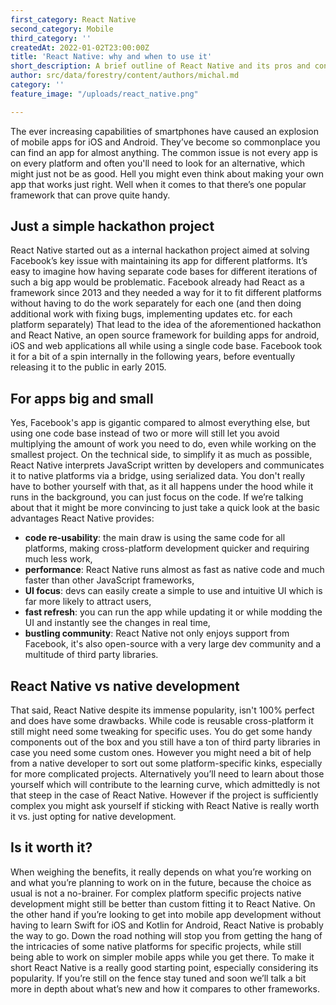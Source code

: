 ```yaml
---
first_category: React Native
second_category: Mobile
third_category: ''
createdAt: 2022-01-02T23:00:00Z
title: 'React Native: why and when to use it'
short_description: A brief outline of React Native and its pros and cons
author: src/data/forestry/content/authors/michal.md
category: ''
feature_image: "/uploads/react_native.png"

---
```

The ever increasing capabilities of smartphones have caused an explosion of mobile apps for iOS and Android. They’ve become so commonplace you can find an app for almost anything. The common issue is not every app is on every platform and often you'll need to look for an alternative, which might just not be as good. Hell you might even think about making your own app that works just right. Well when it comes to that there’s one popular framework that can prove quite handy.

## Just a simple hackathon project

React Native started out as a internal hackathon project aimed at solving Facebook’s key issue with maintaining its app for different platforms. It’s easy to imagine how having separate code bases for different iterations of such a big app would be problematic. Facebook already had React as a framework since 2013 and they needed a way for it to fit different platforms without having to do the work separately for each one (and then doing additional work with fixing bugs, implementing updates etc. for each platform separately) That lead to the idea of the aforementioned hackathon and React Native, an open source framework for building apps for android, iOS and web applications all while using a single code base. Facebook took it for a bit of a spin internally in the following years, before eventually releasing it to the public in early 2015.

## For apps big and small

Yes, Facebook's app is gigantic compared to almost everything else, but using one code base instead of two or more will still let you avoid multiplying the amount of work you need to do, even while working on the smallest project. On the technical side, to simplify it as much as possible, React Native interprets JavaScript written by developers and communicates it to native platforms via a bridge, using serialized data. You don't really have to bother yourself with that, as it all happens under the hood while it runs in the background, you can just focus on the code. If we’re talking about that it might be more convincing to just take a quick look at the basic advantages React Native provides:

* **code re-usability**: the main draw is using the same code for all platforms, making cross-platform development quicker and requiring much less work,
* **performance**: React Native runs almost as fast as native code and much faster than other JavaScript frameworks,
* **UI focus**: devs can easily create a simple to use and intuitive UI which is far more likely to attract users,
* **fast refresh**: you can run the app while updating it or while modding the UI and instantly see the changes in real time,
* **bustling community**: React Native not only enjoys support from Facebook, it's also open-source with a very large dev community and a multitude of third party libraries.

## React Native vs native development

That said, React Native despite its immense popularity, isn't 100% perfect and does have some drawbacks. While code is reusable cross-platform it still might need some tweaking for specific uses. You do get some handy components out of the box and you still have a ton of third party libraries in case you need some custom ones. However you might need a bit of help from a native developer to sort out some platform-specific kinks, especially for more complicated projects. Alternatively you’ll need to learn about those yourself which will contribute to the learning curve, which admittedly is not that steep in the case of React Native. However if the project is sufficiently complex you might ask yourself if sticking with React Native is really worth it vs. just opting for native development.

## Is it worth it?

When weighing the benefits, it really depends on what you’re working on and what you’re planning to work on in the future, because the choice as usual is not a no-brainer. For complex platform specific projects native development might still be better than custom fitting it to React Native. On the other hand if you’re looking to get into mobile app development without having to learn Swift for iOS and Kotlin for Android, React Native is probably the way to go. Down the road nothing will stop you from getting the hang of the intricacies of some native platforms for specific projects, while still being able to work on simpler mobile apps while you get there. To make it short React Native is a really good starting point, especially considering its popularity. If you’re still on the fence stay tuned and soon we’ll talk a bit more in depth about what’s new and how it compares to other frameworks.